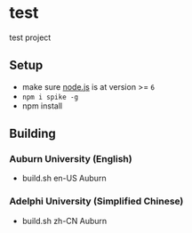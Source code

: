 # test

test project

## Setup

- make sure [node.js](http://nodejs.org) is at version >= `6`
- `npm i spike -g`
- npm install

## Building 

### Auburn University (English)

-  build.sh en-US Auburn

### Adelphi University (Simplified Chinese)

-  build.sh zh-CN  Auburn

